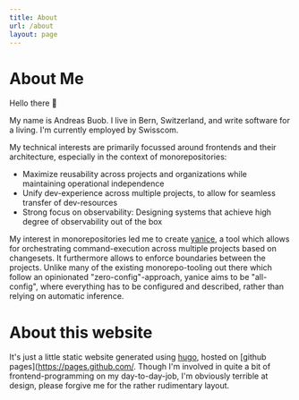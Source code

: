 ```yaml
---
title: About
url: /about
layout: page
---
```


# About Me

Hello there 👋

My name is Andreas Buob. I live in Bern, Switzerland, and write software for a living. I'm currently employed by Swisscom.

My technical interests are primarily focussed around frontends and their architecture, especially in the context of monorepositories:

-   Maximize reusability across projects and organizations while maintaining operational independence
-   Unify dev-experience across multiple projects, to allow for seamless transfer of dev-resources
-   Strong focus on observability: Designing systems that achieve high degree of observability out of the box

My interest in monorepositories led me to create [yanice](https://github.com/abuob/yanice), a tool which allows for orchestrating
command-execution across multiple projects based on changesets. It furthermore allows to enforce boundaries between the projects.
Unlike many of the existing monorepo-tooling out there which follow an opinionated "zero-config"-approach, yanice aims to be "all-config",
where everything has to be configured and described, rather than relying on automatic inference.

# About this website

It's just a little static website generated using [hugo](https://gohugo.io/), hosted on [github pages](https://pages.github.com/.
Though I'm involved in quite a bit of frontend-programming on my day-to-day-job, I'm obviously terrible at design,
please forgive me for the rather rudimentary layout.
